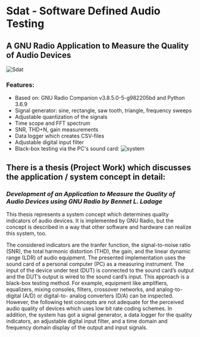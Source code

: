 # Sdat - Software Defined Audio Testing
## A GNU Radio Application to Measure the Quality of Audio Devices

![Sdat](https://user-images.githubusercontent.com/51378715/155023860-69fc6134-5d5b-47a6-b15f-be6d85821699.png)

### Features:
- Based on: GNU Radio Companion v3.8.5.0-5-g982205bd and Python 3.6.9
- Signal generator: sine, rectangle, saw tooth, triangle, frequency sweeps
- Adjustable quantization of the signals
- Time scope and FFT spectrum
- SNR, THD+N, gain measurements
- Data logger which creates CSV-files
- Adjustable digital input filter
- Black-box testing via the PC's sound card:
![system](https://user-images.githubusercontent.com/51378715/155024382-dd0fc359-0a77-4605-b7cb-5d8efdfc4f64.png)

## There is a thesis (Project Work) which discusses the application / system concept in detail:

### *Development of an Application to Measure the Quality of Audio Devices using GNU Radio by Bennet L. Ladage*

This thesis represents a system concept which determines quality indicators of audio devices.
It is implemented by GNU Radio, but the concept is described in a way that other software
and hardware can realize this system, too. 

The considered indicators are the tranfer function,
the signal-to-noise ratio (SNR), the total harmonic distortion (THD), the gain, and the linear
dynamic range (LDR) of audio equipment. The presented implementation uses the sound card
of a personal computer (PC) as a measuring instrument. The input of the device under test
(DUT) is connected to the sound card’s output and the DUT’s output is wired to the sound card’s
input. This approach is a black-box testing method. For example, equipment like amplifiers,
equalizers, mixing consoles, filters, crossover networks, and analog-to-digital (A/D) or digital-to-
analog converters (D/A) can be inspected. However, the following test concepts are not adequate
for the perceived audio quality of devices which uses low bit rate coding schemes. In addition,
the system has got a signal generator, a data logger for the quality indicators, an adjustable
digital input filter, and a time domain and frequency domain display of the output and input
signals.




